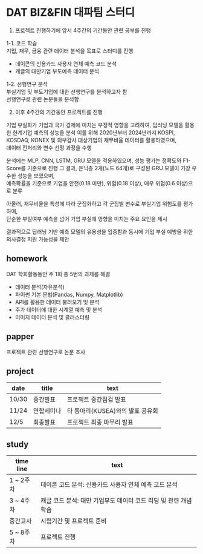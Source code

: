 # DAT BIZ&amp;FIN 대파팀 스터디    

1. 프로젝트 진행하기에 앞서 4주간의 기간동안 관련 공부를 진행   

1-1. 코드 학습   
기업, 재무, 금융 관련 데이터 분석을 목표로 스터디를 진행    
- 데이콘의 신용카드 사용자 연체 예측 코드 분석    
- 캐글의 대만기업 부도예측 데이터 분석   

1-2. 선행연구 분석    
부실기업 및 부도기업에 대한 선행연구를 분석하고자 함  
선행연구로 관련 논문들을 분석함  

2. 이후 4주간의 기간동안 프로젝트를 진행

기업 부실화가 기업과 국가 경제에 미치는 부정적 영향을 고려하여, 딥러닝 모델을 활용한 한계기업 예측의 성능을 분석
이를 위해 2020년부터 2024년까지 KOSPI, KOSDAQ, KONEX 및 외부감사 대상기업의 재무비율 데이터를 활용하였으며,  
데이터 전처리와 변수 선정 과정을 수행

분석에는 MLP, CNN, LSTM, GRU 모델을 적용하였으며, 성능 평가는 정확도와 F1-Score를 기준으로 진행 
그 결과, 은닉층 2개(노드 64개)로 구성된 GRU 모델이 가장 우수한 성능을 보였으며,  
예측확률을 기준으로 기업을 안전(0.18 미만), 위험(0.18 이상), 매우 위험(0.6 이상)으로 분류

아울러, 재무비율을 특성에 따라 군집화하고 각 군집별 변수로 부실기업 위험도를 평가하여,  
단순한 부실여부 예측을 넘어 기업 부실에 영향을 미치는 주요 요인을 제시   

결과적으로 딥러닝 기반 예측 모델의 유용성을 입증함과 동시에 기업 부실 예방을 위한 의사결정 지원 가능성을 제안


## homework      
DAT 학회활동동안 주 1회 총 5번의 과제를 해결    
- 데이터 분석(자유분석)    
- 파이썬 기본 문법(Pandas, Numpy, Matplotlib)      
- API를 활용한 데이터 불러오기 및 분석     
- 주가 데이터에 대한 시계열 예측 및 분석      
- 이미지 데이터 분석 및 클러스터링    
  
## papper        
프로젝트 관련 선행연구로 논문 조사        
  
## project  

| date | title | text  |    
|-----------|------------|------------|      
| 10/30 | 중간발표 | 프로젝트 중간점검 발표 |     
| 11/24 | 연합세미나 | 타 동아리(KUSEA)와의 발표 공유회 |     
| 12/5 | 최종발표 | 프로젝트 최종 마무리 발표  |       
   
## study         
| time line | text  |    
|-----------|------------|    
| 1 ~ 2주차 | 데이콘 코드 분석: 신용카드 사용자 연체 예측 코드 분석 |     
| 3 ~ 4주차 | 캐글 코드 분석: 대만 기업부도 데이터 코드 리딩 및 관련 개념 학습 |     
| 중간고사  | 시험기간 및 프로젝트 준비 |  
| 5 ~ 8주차 | 프로젝트 진행 |  

